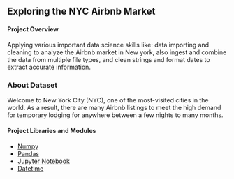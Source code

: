 ## Exploring the NYC Airbnb Market

#### Project Overview

Applying various important data science skills like: data importing and cleaning to analyze the Airbnb market in New york, also ingest and combine the data from multiple file types, and clean strings and format dates to extract accurate information.

### About Dataset

Welcome to New York City (NYC), one of the most-visited cities in the world. As a result, there are many Airbnb listings to meet the high demand for temporary lodging for anywhere between a few nights to many months.

#### Project Libraries and Modules

* [Numpy](https://numpy.org/doc/stable/index.html)
* [Pandas](https://pandas.pydata.org/)
* [Jupyter Notebook](https://jupyter.org/)
* [Datetime](https://docs.python.org/3/library/datetime.html)
